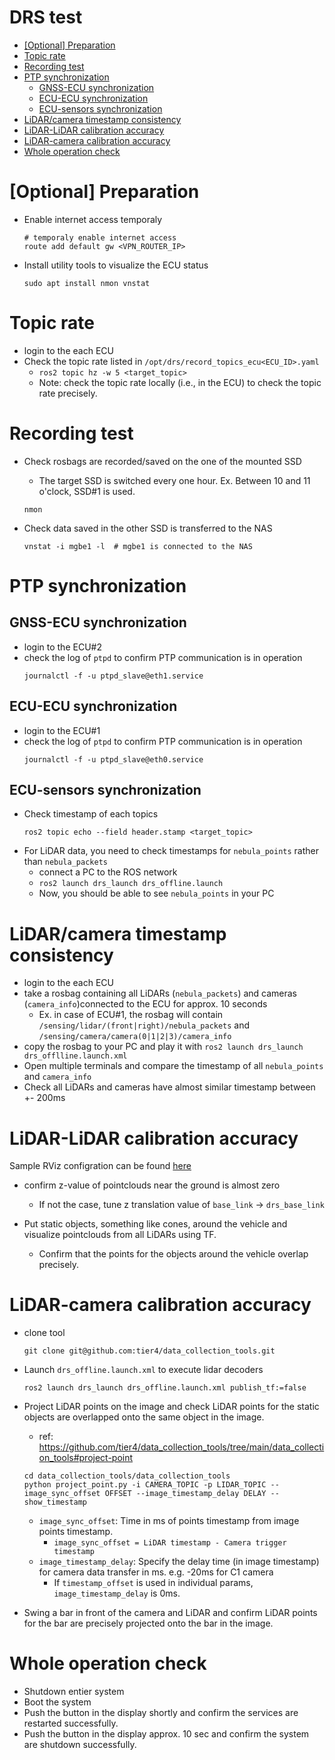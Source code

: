 # DRS test

- [\[Optional\] Preparation](#optional-preparation)
- [Topic rate](#topic-rate)
- [Recording test](#recording-test)
- [PTP synchronization](#ptp-synchronization)
    - [GNSS-ECU synchronization](#gnss-ecu-synchronization)
    - [ECU-ECU synchronization](#ecu-ecu-synchronization)
    - [ECU-sensors synchronization](#ecu-sensors-synchronization)
- [LiDAR/camera timestamp consistency](#lidarcamera-timestamp-consistency)
- [LiDAR-LiDAR calibration accuracy](#lidar-lidar-calibration-accuracy)
- [LiDAR-camera calibration accuracy](#lidar-camera-calibration-accuracy)
- [Whole operation check](#whole-operation-check)


# [Optional] Preparation

- Enable internet access temporaly 
  ```shell
  # temporaly enable internet access
  route add default gw <VPN_ROUTER_IP>
  ```

- Install utility tools to visualize the ECU status
  ```shell
  sudo apt install nmon vnstat
  ```

# Topic rate
- login to the each ECU
- Check the topic rate listed in `/opt/drs/record_topics_ecu<ECU_ID>.yaml`
  - `ros2 topic hz -w 5 <target_topic>`
  - Note: check the topic rate locally (i.e., in the ECU) to check the topic rate precisely.

# Recording test
- Check rosbags are recorded/saved on the one of the mounted SSD
  - The target SSD is switched every one hour. Ex. Between 10 and 11 o'clock, SSD#1 is used.
  ```shell
  nmon
  ```

- Check data saved in the other SSD is transferred to the NAS
  ```shell
  vnstat -i mgbe1 -l  # mgbe1 is connected to the NAS
  ```

# PTP synchronization
## GNSS-ECU synchronization
- login to the ECU#2
- check the log of `ptpd` to confirm PTP communication is in operation
  ```shell
  journalctl -f -u ptpd_slave@eth1.service
  ```

## ECU-ECU synchronization
- login to the ECU#1
- check the log of `ptpd` to confirm PTP communication is in operation
  ```shell
  journalctl -f -u ptpd_slave@eth0.service
  ```

## ECU-sensors synchronization
- Check timestamp of each topics
  ```shell
  ros2 topic echo --field header.stamp <target_topic>
  ```
- For LiDAR data, you need to check timestamps for `nebula_points` rather than `nebula_packets`
  - connect a PC to the ROS network
  - `ros2 launch drs_launch drs_offline.launch`
  - Now, you should be able to see `nebula_points` in your PC

# LiDAR/camera timestamp consistency
- login to the each ECU
- take a rosbag containing all LiDARs (`nebula_packets`) and cameras (`camera_info`)connected to the ECU for approx. 10 seconds
  - Ex. in case of ECU#1, the rosbag will contain `/sensing/lidar/(front|right)/nebula_packets` and `/sensing/camera/camera(0|1|2|3)/camera_info`
- copy the rosbag to your PC and play it with `ros2 launch drs_launch drs_offlline.launch.xml`
- Open multiple terminals and compare the timestamp of all `nebula_points` and `camera_info`
- Check all LiDARs and cameras have almost similar timestamp between +- 200ms

# LiDAR-LiDAR calibration accuracy
Sample RViz configration can be found [here](samples/lidar_lidar.rviz)

- confirm z-value of pointclouds near the ground is almost zero
  - If not the case, tune z translation value of `base_link` -> `drs_base_link`

- Put static objects, something like cones, around the vehicle and visualize pointclouds from all LiDARs using TF.
  - Confirm that the points for the objects around the vehicle overlap precisely.

# LiDAR-camera calibration accuracy
- clone tool
  ```shell
  git clone git@github.com:tier4/data_collection_tools.git
  ```
- Launch `drs_offline.launch.xml` to execute lidar decoders
  ```shell
  ros2 launch drs_launch drs_offline.launch.xml publish_tf:=false
  ```
- Project LiDAR points on the image and check LiDAR points for the static objects are overlapped onto the same object in the image.
  - ref: https://github.com/tier4/data_collection_tools/tree/main/data_collection_tools#project-point
  ```shell
  cd data_collection_tools/data_collection_tools
  python project_point.py -i CAMERA_TOPIC -p LIDAR_TOPIC --image_sync_offset OFFSET --image_timestamp_delay DELAY --show_timestamp 
  ```
    - `image_sync_offset`: Time in ms of points timestamp from image points timestamp.
      - `image_sync_offset = LiDAR timestamp - Camera trigger timestamp`
    - `image_timestamp_delay`: Specify the delay time (in image timestamp) for camera data transfer in ms. e.g. -20ms for C1 camera
      - If `timestamp_offset` is used in individual params, `image_timestamp_delay` is 0ms.

- Swing a bar in front of the camera and LiDAR and confirm LiDAR points for the bar are precisely projected onto the bar in the image.

# Whole operation check
- Shutdown entier system
- Boot the system
- Push the button in the display shortly and confirm the services are restarted successfully.
- Push the button in the display approx. 10 sec  and confirm the system are shutdown successfully.
